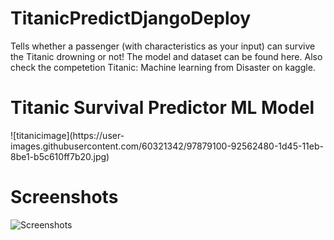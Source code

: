 # TitanicPredictDjangoDeploy

Tells whether a passenger (with characteristics as your input) can survive the Titanic drowning or not!
The model and dataset can be found here. Also check the competetion Titanic: Machine learning from Disaster on kaggle.

<h1>Titanic Survival Predictor ML Model</h1>
![titanicimage](https://user-images.githubusercontent.com/60321342/97879100-92562480-1d45-11eb-8be1-b5c610ff7b20.jpg)


<h1>Screenshots</h1>

![Screenshots](https://user-images.githubusercontent.com/60321342/97879104-95511500-1d45-11eb-91c2-60921c74059b.jpg)

